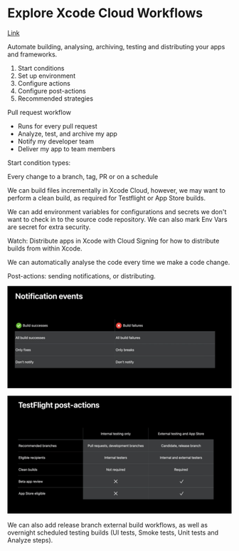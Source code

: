 # Explore Xcode Cloud Workflows

[Link](https://developer.apple.com/videos/play/wwdc2021/10268/)

Automate building, analysing, archiving, testing and distributing your apps and frameworks.

1. Start conditions
2. Set up environment
3. Configure actions
4. Configure post-actions
5. Recommended strategies

Pull request workflow

- Runs for every pull request
- Analyze, test, and archive my app
- Notify my developer team
- Deliver my app to team members

Start condition types:

Every change to a branch, tag, PR or on a schedule

We can build files incrementally in Xcode Cloud, however, we may want to perform a clean build, as required for Testflight or App Store builds.

We can add environment variables for configurations and secrets we don't want to check in to the source code repository. We can also mark Env Vars are secret for extra security.

Watch: Distribute apps in Xcode with Cloud Signing for how to distribute builds from within Xcode.

We can automatically analyse the code every time we make a code change.

Post-actions: sending notifications, or distributing.

![Notification events](notification_events.png)

![TestFlight post-actions](post-actions.png)

We can also add release branch external build workflows, as well as overnight scheduled testing builds (UI tests, Smoke tests, Unit tests and Analyze steps).